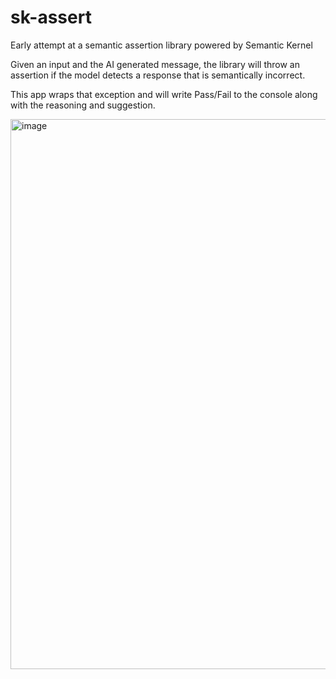 # sk-assert
Early attempt at a semantic assertion library powered by Semantic Kernel

Given an input and the AI generated message, the library will throw an assertion if the model detects a response that is semantically incorrect. 

This app wraps that exception and will write Pass/Fail to the console along with the reasoning and suggestion.

<img width="880" alt="image" src="https://github.com/craigomatic/sk-assert/assets/146438/2eb8dacd-3fff-40f3-9631-f4d31c6598a6">
